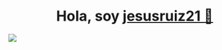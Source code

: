 
<div align="center">
  <h1 align="center">Hola, soy <a href="https://www.linkedin.com/in/jrgjesus21">jesusruiz21 👋</a></h1>
</div>
 <img src="https://i.imgur.com/MBfC2QQ.jpeg">
<!--
**jesusruiz21/jesusruiz21** is a ✨ _special_ ✨ repository because its `README.md` (this file) appears on your GitHub profile.

Here are some ideas to get you started:

- 🔭 I’m currently working on ...
- 🌱 I’m currently learning ...
- 👯 I’m looking to collaborate on ...
- 🤔 I’m looking for help with ...
- 💬 Ask me about ...
- 📫 How to reach me: ...
- 😄 Pronouns: ...
- ⚡ Fun fact: ...
-->

